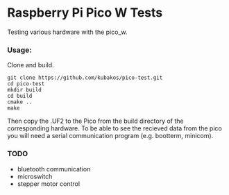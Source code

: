 # Raspberry Pi Pico W Tests
Testing various hardware with the pico_w.

### Usage:
Clone and build.
```
git clone https://github.com/kubakos/pico-test.git
cd pico-test
mkdir build
cd build
cmake ..
make
```

Then copy the .UF2 to the Pico from the build directory of the corresponding hardware. 
To be able to see the recieved data from the pico you will need a serial communication program (e.g. bootterm, minicom).


### TODO
- bluetooth communication
- microswitch
- stepper motor control
